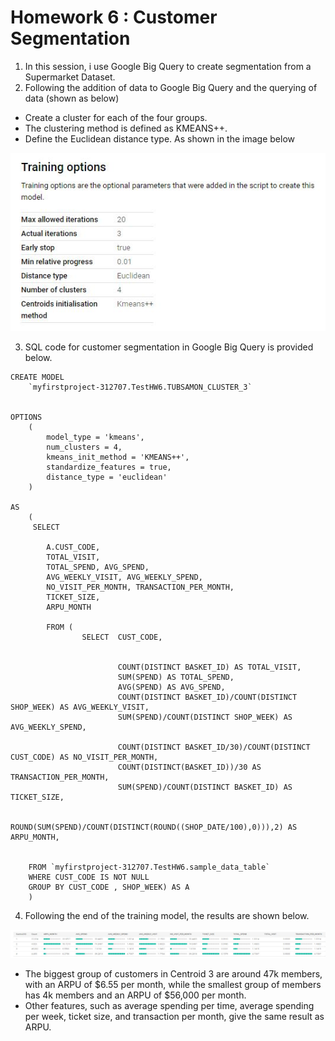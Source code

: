 # Homework 6 : Customer Segmentation

1. In this session, i use Google Big Query to create segmentation from a Supermarket Dataset.
2. Following the addition of data to Google Big Query and the querying of data (shown as below)
  - Create a cluster for each of the four groups.
  - The clustering method is defined as KMEANS++.
  - Define the Euclidean distance type. As shown in the image below
   
   
  ![](https://github.com/Tubsamon/BADS7105-CRM/blob/main/Homework%2006-%20Customer%20Segmentation/Traning%20options.JPG?raw=true)

3. SQL code for customer segmentation in Google Big Query is provided below.

```
CREATE MODEL
    `myfirstproject-312707.TestHW6.TUBSAMON_CLUSTER_3`


OPTIONS
    (
        model_type = 'kmeans',
        num_clusters = 4,
        kmeans_init_method = 'KMEANS++',
        standardize_features = true,
        distance_type = 'euclidean'
    ) 
    
AS
    (
     SELECT 
        
        A.CUST_CODE, 
        TOTAL_VISIT, 
        TOTAL_SPEND, AVG_SPEND,
        AVG_WEEKLY_VISIT, AVG_WEEKLY_SPEND,   
        NO_VISIT_PER_MONTH, TRANSACTION_PER_MONTH, 
        TICKET_SIZE, 
        ARPU_MONTH

        FROM ( 
                SELECT  CUST_CODE,  
                         
                        
                        COUNT(DISTINCT BASKET_ID) AS TOTAL_VISIT,  
                        SUM(SPEND) AS TOTAL_SPEND,  
                        AVG(SPEND) AS AVG_SPEND,
                        COUNT(DISTINCT BASKET_ID)/COUNT(DISTINCT SHOP_WEEK) AS AVG_WEEKLY_VISIT,  
                        SUM(SPEND)/COUNT(DISTINCT SHOP_WEEK) AS AVG_WEEKLY_SPEND,                        
                                        
                        COUNT(DISTINCT BASKET_ID/30)/COUNT(DISTINCT CUST_CODE) AS NO_VISIT_PER_MONTH,  
                        COUNT(DISTINCT(BASKET_ID))/30 AS TRANSACTION_PER_MONTH,  
                        SUM(SPEND)/COUNT(DISTINCT BASKET_ID) AS TICKET_SIZE,                        
                                       
                        ROUND(SUM(SPEND)/COUNT(DISTINCT(ROUND((SHOP_DATE/100),0))),2) AS ARPU_MONTH,    
                

    FROM `myfirstproject-312707.TestHW6.sample_data_table`
    WHERE CUST_CODE IS NOT NULL
    GROUP BY CUST_CODE , SHOP_WEEK) AS A
    )
```

4. Following the end of the training model, the results are shown below.

 ![](https://github.com/Tubsamon/BADS7105-CRM/blob/main/Homework%2006-%20Customer%20Segmentation/Cust%20Seg.JPG)


  - The biggest group of customers in Centroid 3 are around 47k members, with an ARPU of $6.55 per month, while the smallest group of members has 4k members and an ARPU of $56,000 per month.
  - Other features, such as average spending per time, average spending per week, ticket size, and transaction per month, give the same result as ARPU.
